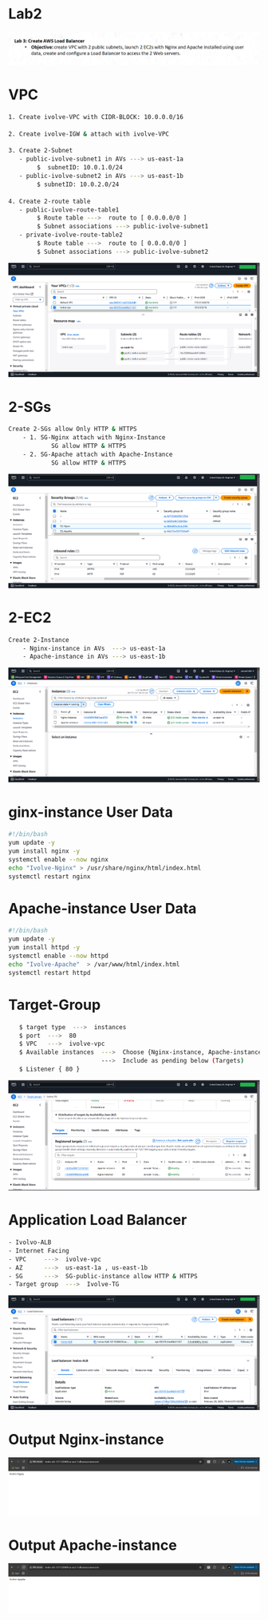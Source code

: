# Lab2
![Architecture](./assets/Lab3.png)


# VPC
```bash
1. Create ivolve-VPC with CIDR-BLOCK: 10.0.0.0/16

2. Create ivolve-IGW & attach with ivolve-VPC

3. Create 2-Subnet
   - public-ivolve-subnet1 in AVs ---> us-east-1a
        $  subnetID: 10.0.1.0/24
   - public-ivolve-subnet2 in AVs ---> us-east-1b
        $ subnetID: 10.0.2.0/24

4. Create 2-route table
   - public-ivolve-route-table1
        $ Route table --->  route to [ 0.0.0.0/0 ]
        $ Subnet associations ---> public-ivolve-subnet1
   - private-ivolve-route-table2
        $ Route table --->  route to [ 0.0.0.0/0 ]
        $ Subnet associations ---> public-ivolve-subnet2

```
![Architecture](./assets/VPC.png)

# 2-SGs
```bash
Create 2-SGs allow Only HTTP & HTTPS
    - 1. SG-Nginx attach with Nginx-Instance
            SG allow HTTP & HTTPS
    - 2. SG-Apache attach with Apache-Instance
            SG allow HTTP & HTTPS
```
![Architecture](./assets/SGs.png)

# 2-EC2
```bash
Create 2-Instance
    - Nginx-instance in AVs  ---> us-east-1a
    - Apache-instance in AVs ---> us-east-1b
```
![Architecture](./assets/EC2.png)

# ginx-instance User Data
```bash
#!/bin/bash
yum update -y
yum install nginx -y
systemctl enable --now nginx 
echo "Ivolve-Nginx" > /usr/share/nginx/html/index.html
systemctl restart nginx
```
# Apache-instance User Data
```bash
#!/bin/bash
yum update -y
yum install httpd -y
systemctl enable --now httpd
echo "Ivolve-Apache"  > /var/www/html/index.html
systemctl restart httpd
```

# Target-Group
```bash
   $ target type  --->  instances
   $ port  --->  80
   $ VPC   --->  ivolve-vpc
   $ Available instances  --->  Choose {Nginx-instance, Apache-instance}
                          --->  Include as pending below (Targets)
   $ Listener { 80 }
```
![Architecture](./assets/TGs.png)


# Application Load Balancer
```bash
- Ivolvo-ALB
- Internet Facing
- VPC     --->  ivolve-vpc
- AZ      --->  us-east-1a , us-east-1b
- SG      --->  SG-public-instance allow HTTP & HTTPS
- Target group  --->  Ivolve-TG
```
![Architecture](./assets/ALB.png)



# Output Nginx-instance

![Architecture](./assets/Nginx-instance.png)

# Output Apache-instance
![Architecture](./assets/Apache-instance.png)
